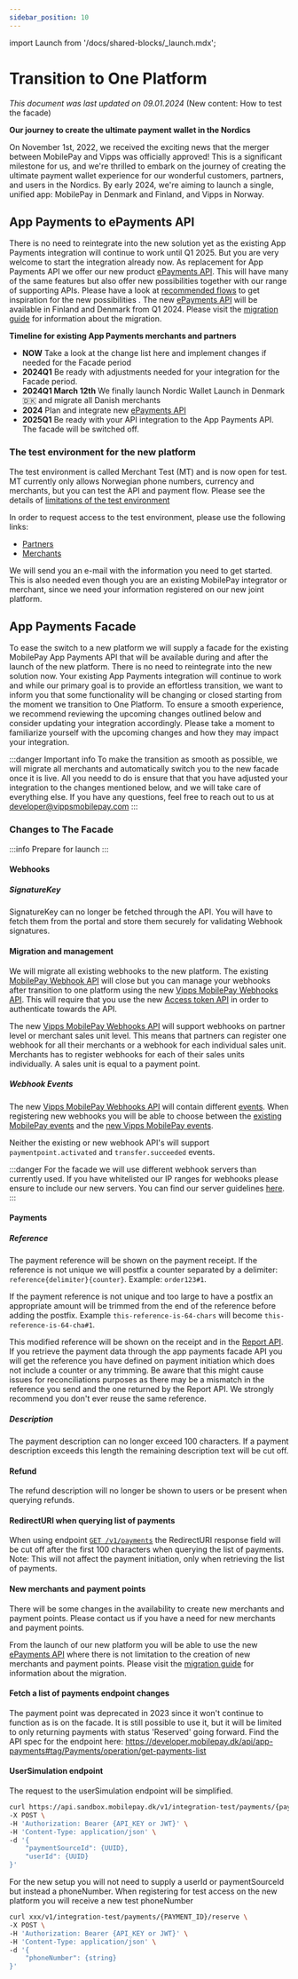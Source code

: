 ```yaml
---
sidebar_position: 10
---
```

import Launch from '/docs/shared-blocks/_launch.mdx';

# Transition to One Platform
*This document was last updated on 09.01.2024* (New content: How to test the facade)

**Our journey to create the ultimate payment wallet in the Nordics**

On November 1st, 2022, we received the exciting news that the merger between MobilePay and Vipps was officially approved! This is a significant milestone for us, and we're thrilled to embark on the journey of creating the ultimate payment wallet experience for our wonderful customers, partners, and users in the Nordics. By early 2024, we're aiming to launch a single, unified app: MobilePay in Denmark and Finland, and Vipps in Norway.

## App Payments to ePayments API
There is no need to reintegrate into the new solution yet as the existing App Payments integration will continue to work until Q1 2025. But you are very welcome to start the integration already now. As replacement for App Payments API we offer our new product [ePayments API](https://developer.vippsmobilepay.com/docs/APIs/epayment-api/). This will have many of the same features but also offer new possibilities together with our range of supporting APIs. Please have a look at [recommended flows](https://developer.vippsmobilepay.com/docs/solutions/) to get inspiration for the new possibilities . The new [ePayments API](https://developer.vippsmobilepay.com/docs/APIs/epayment-api/) will be available in Finland and Denmark from Q1 2024. Please visit the [migration guide](https://developer.vippsmobilepay.com/docs/mp-migration-guide/app-payments/) for information about the migration.

**Timeline for existing App Payments merchants and partners**

- **NOW** Take a look at the change list here and implement changes if needed for the Facade period
- **2024Q1** Be ready with adjustments needed for your integration for the Facade period.
- **2024Q1 March 12th** We finally launch Nordic Wallet Launch in  Denmark 🇩🇰 and migrate all Danish merchants
- **2024** Plan and integrate new [ePayments API](https://developer.vippsmobilepay.com/docs/APIs/epayment-api/) 
- **2025Q1** Be ready with your API integration to the App Payments API. The facade will be switched off. 

### The test environment for the new platform

The test environment is called Merchant Test (MT) and is now open for test. MT currently only allows Norwegian phone numbers, currency and merchants, but you can test the API and payment flow. Please see the details of [limitations of the test environment](https://developer.vippsmobilepay.com/docs/test-environment/)

In order to request access to the test environment, please use the following links:

- [Partners](https://www.vippsmobilepay.com/partner/become-a-partner)
- [Merchants](https://vippsmobilepay.com/merchant-test-account-sign-up)


We will send you an e-mail with the information you need to get started. This is also needed even though you are an existing MobilePay integrator or merchant, since we need your information registered on our new joint platform.


## App Payments Facade 
To ease the switch to a new platform we will supply a facade for the existing MobilePay App Payments API that will be available during and after the launch of the new platform. There is no need to reintegrate into the new solution now. Your existing App Payments integration will continue to work and while our primary goal is to provide an effortless transition, we want to inform you that some functionality will be changing or closed starting from the moment we transition to One Platform. To ensure a smooth experience, we recommend reviewing the upcoming changes outlined below and consider updating your integration accordingly. Please take a moment to familiarize yourself with the upcoming changes and how they may impact your integration. 

:::danger Important info
To make the transition as smooth as possible, we will migrate all merchants and automatically switch you to the new facade once it is live. All you needd to do is ensure that that you have adjusted your integration to the changes mentioned below, and we will take care of everything else. If you have any questions, feel free to reach out to us at developer@vippsmobilepay.com 
:::
### Changes to The Facade
:::info Prepare for launch
<Launch />
:::
#### Webhooks

##### SignatureKey
SignatureKey can no longer be fetched through the API. You will have to fetch them from the portal and store them securely for validating Webhook signatures.

#### Migration and management
We will migrate all existing webhooks to the new platform. The existing [MobilePay Webhook API](https://developer.mobilepay.dk/api/wehooks) will close but you can manage your webhooks after transition to one platform using the new [Vipps MobilePay Webhooks API](https://developer.vippsmobilepay.com/api/webhooks/). This will require that you use the new [Access token API](https://developer.vippsmobilepay.com/api/access-token/) in order to authenticate towards the API. 

The new [Vipps MobilePay Webhooks API](https://developer.vippsmobilepay.com/api/webhooks/) will support webhooks on partner level or merchant sales unit level. This means that partners can register one webhook for all their merchants or a webhook for each individual sales unit. Merchants has to register webhooks for each of their sales units individually. A sales unit is equal to a payment point. 

##### Webhook Events
The new [Vipps MobilePay Webhooks API](https://developer.vippsmobilepay.com/api/webhooks/) will contain different [events](https://developer.vippsmobilepay.com/docs/APIs/webhooks-api/events/). When registering new webhooks you will be able to choose between the [existing MobilePay events](https://developer.mobilepay.dk/docs/app-payments/webhooks#available-webhook-events) and the [new Vipps MobilePay events](https://developer.vippsmobilepay.com/docs/APIs/webhooks-api/events/).

Neither the existing or new webhook API's will support `paymentpoint.activated` and `transfer.succeeded` events. 

:::danger 
For the facade we will use different webhook servers than currently used. If you have whitelisted our IP ranges for webhooks please ensure to include our new servers. You can find our server guidelines [here](https://developer.vippsmobilepay.com/docs/developer-resources/servers/).
::: 

#### Payments

##### Reference
The payment reference will be shown on the payment receipt. If the reference is not unique we will postfix a counter separated by a delimiter:
`reference{delimiter}{counter}`. Example: `order123#1`.

If the payment reference is not unique and too large to have a postfix an appropriate amount will be trimmed from the end of the reference before adding the postfix.
Example  `this-reference-is-64-chars` will become `this-reference-is-64-cha#1`.

This modified reference will be shown on the receipt and in the [Report API](https://developer.vippsmobilepay.com/docs/APIs/report-api/).
If you retrieve the payment data through the app payments facade API you will get the reference you have defined on payment initiation which does not include a counter or any trimming.
Be aware that this might cause issues for reconciliations purposes as there may be a mismatch in the reference you send and the one returned by the Report API.
We strongly recommend you don't ever reuse the same reference.

##### Description
The payment description can no longer exceed 100 characters. If a payment description exceeds this length the remaining description text will be cut off.

#### Refund
The refund description will no longer be shown to users or be present when querying refunds.

#### RedirectURI when querying list of payments
When using endpoint [`GET /v1/payments`](https://developer.mobilepay.dk/api/app-payments#tag/Payments/operation/get-payments-list) the RedirectURI response field will be cut off after the first 100 characters when querying the list of payments. 
Note: This will not affect the payment initiation, only when retrieving the list of payments.

#### New merchants and payment points
There will be some changes in the availability to create new merchants and payment points. Please contact us if you have a need for new merchants and payment points. 

From the launch of our new platform you will be able to use the new [ePayments API](https://developer.vippsmobilepay.com/docs/APIs/epayment-api/) where there is not limitation to the creation of new merchants and payment points. Please visit the [migration guide](https://developer.vippsmobilepay.com/docs/mp-migration-guide/app-payments/) for information about the migration. 

#### Fetch a list of payments endpoint changes
The payment point was deprecated in 2023 since it won't continue to function as is on the facade. It is still possible to use it, but it will be limited to only returning payments with status 'Reserved' going forward.
Find the API spec for the endpoint here: https://developer.mobilepay.dk/api/app-payments#tag/Payments/operation/get-payments-list

#### UserSimulation endpoint
The request to the userSimulation endpoint will be simplified. 
```bash title="Old MobilePay request"
curl https://api.sandbox.mobilepay.dk/v1/integration-test/payments/{paymentid}/reserve \
-X POST \
-H 'Authorization: Bearer {API_KEY or JWT}' \
-H 'Content-Type: application/json' \
-d '{
    "paymentSourceId": {UUID},
    "userId": {UUID}
}'
```

For  the new setup you will not need to supply a userId or paymentSourceId but instead a phoneNumber. When registering for test access on the new platform you will receive a new test phoneNumber

```bash title="New Vipps MobilePay request"
curl xxx/v1/integration-test/payments/{PAYMENT_ID}/reserve \
-X POST \
-H 'Authorization: Bearer {API_KEY or JWT}' \
-H 'Content-Type: application/json' \
-d '{
    "phoneNumber": {string}
}'
```
